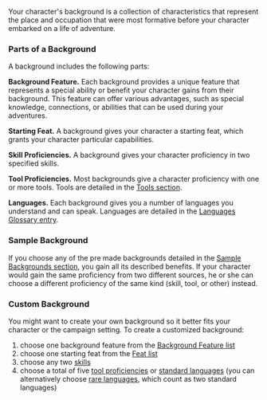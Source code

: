 
<div class="startgap"></div>

Your character's background is a collection of characteristics that represent the place and occupation that were most formative before your character embarked on a life of adventure.



### Parts of a Background
A background includes the following parts:

**Background Feature.** Each background provides a unique feature that represents a special ability or benefit your character gains from their background. This feature can offer various advantages, such as special knowledge, connections, or abilities that can be used during your adventures.

**Starting Feat.** A background gives your character a starting feat, which grants your character particular capabilities.

**Skill Proficiencies.** A background gives your character proficiency in two specified skills.

**Tool Proficiencies.** Most backgrounds give a character proficiency with one or more tools. Tools are detailed in the [Tools section](https://lolindhir.github.io/PnP/rules/equipment/tools).

**Languages.** Each background gives you a number of languages you understand and can speak. Languages are detailed in the [Languages Glossary entry](https://lolindhir.github.io/PnP/rules/glossary/languages).



### Sample Background
If you choose any of the pre made backgrounds detailed in the [Sample Backgrounds section](https://lolindhir.github.io/PnP/rules/creation/character_creation/backgrounds/backgrounds_samples), you gain all its described benefits.
If your character would gain the same proficiency from two different sources, he or she can choose a different proficiency of the same kind (skill, tool, or other) instead.



### Custom Background
You might want to create your own background so it better fits your character or the campaign setting. To create a customized background:
<div class="listNoGap"></div>

1. choose one background feature from the [Background Feature list](https://lolindhir.github.io/PnP/rules/creation/character_creation/backgrounds/backgrounds_features)
2. choose one starting feat from the [Feat list](https://lolindhir.github.io/PnP/feats/Feat%2520list)
3. choose any two [skills](https://lolindhir.github.io/PnP/rules/glossary/skills)
4. choose a total of five [tool proficiencies](https://lolindhir.github.io/PnP/rules/equipment/tools) or [standard languages](https://lolindhir.github.io/PnP/rules/glossary/languages) (you can alternatively choose [rare languages](https://lolindhir.github.io/PnP/rules/glossary/languages), which count as two standard languages)

